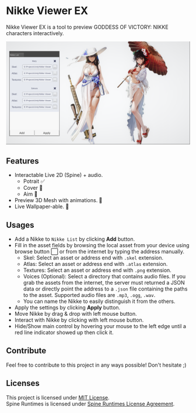 # Nikke Viewer EX

Nikke Viewer EX is a tool to preview GODDESS OF VICTORY: NIKKE characters interactively.

![Nikke Viewer EX preview](./preview.png "Nikke Viewer EX preview")

## Features

- Interactable Live 2D (Spine) + audio.
  - Potrait ✅
  - Cover 🚧
  - Aim 🚧
- Preview 3D Mesh with animations. 🚧
- Live Wallpaper-able. 🚧

## Usages

- Add a Nikke to `Nikke List` by clicking **Add** button.
- Fill in the asset fields by browsing the local asset from your device using browse button ⬜ or from the internet by typing the address manually.
  - Skel: Select an asset or address end with `.skel` extension.
  - Atlas: Select an asset or address end with `.atlas` extension.
  - Textures: Select an asset or address end with `.png` extension.
  - Voices (Optional): Select a directory that contains audio files. If you grab the assets from the internet, the server must returned a JSON data or directly point the address to a `.json` file containing the paths to the asset. Supported audio files are `.mp3`, `.ogg`, `.wav`.
  - You can name the Nikke to easily distinguish it from the others.
- Apply the settings by clicking **Apply** button.
- Move Nikke by drag & drop with left mouse button.
- Interact with Nikke by clicking with left mouse button.
- Hide/Show main control by hovering your mouse to the left edge until a red line indicator showed up then click it.

## Contribute

Feel free to contribute to this project in any ways possible! Don't hesitate ;)

## Licenses

This project is licensed under [MIT License](./LICENSE "See LICENSE file").  
Spine Runtimes is licensed under [Spine Runtimes License Agreement](https://esotericsoftware.com/spine-runtimes-license).
